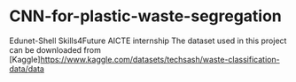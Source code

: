 # CNN-for-plastic-waste-segregation
Edunet-Shell Skills4Future AICTE internship
The dataset used in this project can be downloaded from [Kaggle]https://www.kaggle.com/datasets/techsash/waste-classification-data/data
